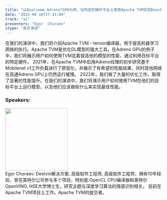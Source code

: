 ```yaml
---
title: "以Qualcomm Adreno™GPU为例，在特定的硬件平台上使用Apache TVM实现Boost ML网络"
date: "2023-08-18T17:15:00" 
track: "ai"
presenters: "Egor  Churaev"
stype: "英文演讲"
---
```

在我们的演讲中，我们将介绍Apache TVM - tensor编译器，用于提高机器学习网络的执行。Apache TVM是优化DL模型的强大工具。在Adreno GPU的例子中，我们将展示用户如何使用TVM显着提高他的模型的性能，通过利用目标平台的特定硬件。
2021年，在Apache TVM中启用Adreno纹理的初步研究基于Mobilenet v1工作负载进行了原型化，并展示了有希望的性能结果，同时其他网络在高通Adreno GPU上仍然运行缓慢。
2022年，我们做了大量的优化工作，取得了显著的性能提升。在我们的演讲中，我们将演示用户如何使用TVM在他们的目标平台上运行模型，以及他们应该做些什么来实现最佳性能。
 ### Speakers: 
 <img src="https://img.bagevent.com/resource/20230616/2143574350.jpg" width="200" /><br>Egor Churaev: Deelvin解决方案, 高级软件工程师, 高级软件工程师，拥有10年经验，曾在英特尔公司参与多个项目，特别是:OpenCL CPU编译器和英特尔OpenVINO, HSE大学博士生，研究主题与深度学习算法的情感识别相关。
目前在Apache TVM项目上工作。Apache TVM的提交者。
 <br><br>